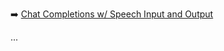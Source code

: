 ➡️ [Chat Completions w/ Speech Input and Output](#chapter-27-chat-completions-w-speech-input-and-output)  

...
